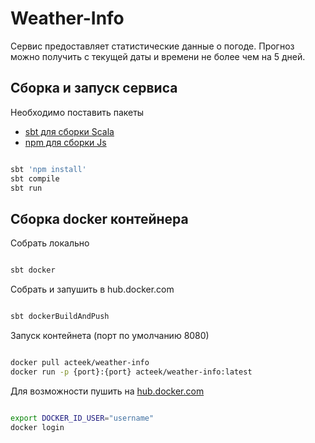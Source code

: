 
# Weather-Info

Сервис предоставляет статистические данные о погоде. 
Прогноз  можно получить с текущей даты и времени не более чем на 5 дней.


## Сборка и запуск сервиса 

Необходимо поставить пакеты 
* [sbt для сборки Scala](http://www.scala-sbt.org/1.0/docs/Setup.html)
* [npm для сборки Js](https://nodejs.org/en/download/package-manager/)


```bash

sbt 'npm install'
sbt compile
sbt run

```


## Cборка docker  контейнера

Собрать локально

```bash

sbt docker

```

Собрать и запушить в hub.docker.com

```bash

sbt dockerBuildAndPush

```

Запуск контейнета (порт по умолчанию 8080)


```bash

docker pull acteek/weather-info
docker run -p {port}:{port} acteek/weather-info:latest

```

Для возможности пушить на [hub.docker.com](https://hub.docker.com/r/acteek/weather-info/)

```bash

export DOCKER_ID_USER="username"
docker login

```
